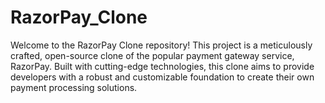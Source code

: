 # RazorPay_Clone
Welcome to the RazorPay Clone repository! This project is a meticulously crafted, open-source clone of the popular payment gateway service, RazorPay. Built with cutting-edge technologies, this clone aims to provide developers with a robust and customizable foundation to create their own payment processing solutions.
